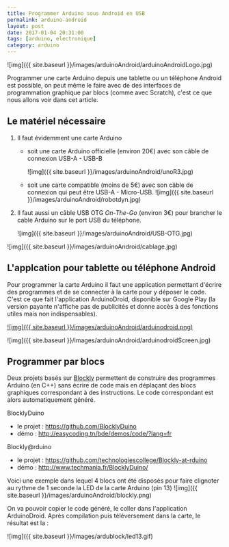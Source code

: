 ```yaml
---
title: Programmer Arduino sous Android en USB
permalink: arduino-android
layout: post
date: 2017-01-04 20:31:00
tags: [arduino, electronique]
category: arduino
---
```


![img]({{ site.baseurl }}/images/arduinoAndroid/arduinoAndroidLogo.jpg)

Programmer une carte Arduino depuis une tablette ou un téléphone Android
est possible, on peut même le faire avec de des interfaces de programmation
graphique par blocs (comme avec Scratch), c'est ce que nous allons voir
dans cet article.


## Le matériel nécessaire

1. Il faut évidemment une carte Arduino

   - soit une carte Arduino officielle (environ 20€) avec son câble de connexion USB-A - USB-B

     ![img]({{ site.baseurl }}/images/arduinoAndroid/unoR3.jpg)
   - soit une carte compatible (moins de 5€) avec son câble de connexion qui peut être USB-A - Micro-USB.
     ![img]({{ site.baseurl }}/images/arduinoAndroid/robotdyn.jpg)

2. Il faut aussi un câble USB OTG *On-The-Go* (environ 3€) pour brancher le
   cable Arduino sur le port USB du téléphone.

   ![img]({{ site.baseurl }}/images/arduinoAndroid/USB-OTG.jpg)


![img]({{ site.baseurl }}/images/arduinoAndroid/cablage.jpg)

## L'applcation pour tablette ou téléphone Android

Pour programmer la carte Arduino il faut une application permettant
d'écrire des programmes et de se connecter à la carte pour y déposer
le code. C'est ce que fait l'application ArduinoDroid, disponible sur
Google Play (la version payante n'affiche pas de publicités et donne accès à des
fonctions utiles mais non indispensables).


[![img]({{ site.baseurl }}/images/arduinoAndroid/arduinodroid.png)](https://play.google.com/store/apps/details?id=name.antonsmirnov.android.arduinodroid2&hl=fr)

![img]({{ site.baseurl }}/images/arduinoAndroid/arduinodroidScreen.jpg)

## Programmer par blocs

Deux projets basés sur [Blockly](https://fr.wikipedia.org/wiki/Blockly)
permettent de construire des programmes Arduino (en C++) sans écrire de code
mais en déplaçant des blocs graphiques correspondant à des instructions.
Le code correspondant est alors automatiquement généré.

BlocklyDuino

- le projet : <https://github.com/BlocklyDuino>
- démo : <http://easycoding.tn/bde/demos/code/?lang=fr>

Blockly@rduino

- le projet : <https://github.com/technologiescollege/Blockly-at-rduino>
- démo : <http://www.techmania.fr/BlocklyDuino/>


Voici une exemple dans lequel 4 blocs ont été disposés pour faire clignoter
au rythme de 1 seconde la LED de la carte Arduino (pin 13)
![img]({{ site.baseurl }}/images/arduinoAndroid/blockly.png)

On va pouvoir copier le code généré, le coller dans
l'application ArduinoDroid. Après compilation puis téléversement dans la carte,
le résultat est la :

![img]({{ site.baseurl }}/images/ardublock/led13.gif)



